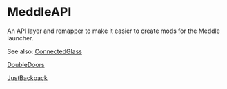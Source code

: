 # MeddleAPI

An API layer and remapper to make it easier to create mods for the Meddle launcher.

See also:
[ConnectedGlass](https://github.com/FyberOptic/ConnectedGlass)

[DoubleDoors](https://github.com/FyberOptic/DoubleDoors)

[JustBackpack](https://github.com/FyberOptic/JustBackpack)

